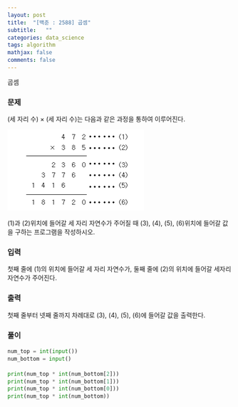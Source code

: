 ```yaml
---
layout: post
title:  "[백준 : 2588] 곱셈"
subtitle:   ""
categories: data_science
tags: algorithm
mathjax: false
comments: false
---
```


곱셈

### 문제

(세 자리 수) × (세 자리 수)는 다음과 같은 과정을 통하여 이루어진다.

![img](/assets/img/2020-02-10-baekjoon_2588-img.png)

(1)과 (2)위치에 들어갈 세 자리 자연수가 주어질 때 (3), (4), (5), (6)위치에 들어갈 값을 구하는 프로그램을 작성하시오.

### 입력

첫째 줄에 (1)의 위치에 들어갈 세 자리 자연수가, 둘째 줄에 (2)의 위치에 들어갈 세자리 자연수가 주어진다.

### 출력

첫째 줄부터 넷째 줄까지 차례대로 (3), (4), (5), (6)에 들어갈 값을 출력한다.

### 풀이

```python
num_top = int(input())
num_bottom = input()

print(num_top * int(num_bottom[2]))
print(num_top * int(num_bottom[1]))
print(num_top * int(num_bottom[0]))
print(num_top * int(num_bottom))
```
